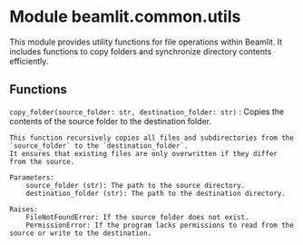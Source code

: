 Module beamlit.common.utils
===========================
This module provides utility functions for file operations within Beamlit.
It includes functions to copy folders and synchronize directory contents efficiently.

Functions
---------

`copy_folder(source_folder: str, destination_folder: str)`
:   Copies the contents of the source folder to the destination folder.
    
    This function recursively copies all files and subdirectories from the `source_folder` to the `destination_folder`.
    It ensures that existing files are only overwritten if they differ from the source.
    
    Parameters:
        source_folder (str): The path to the source directory.
        destination_folder (str): The path to the destination directory.
    
    Raises:
        FileNotFoundError: If the source folder does not exist.
        PermissionError: If the program lacks permissions to read from the source or write to the destination.